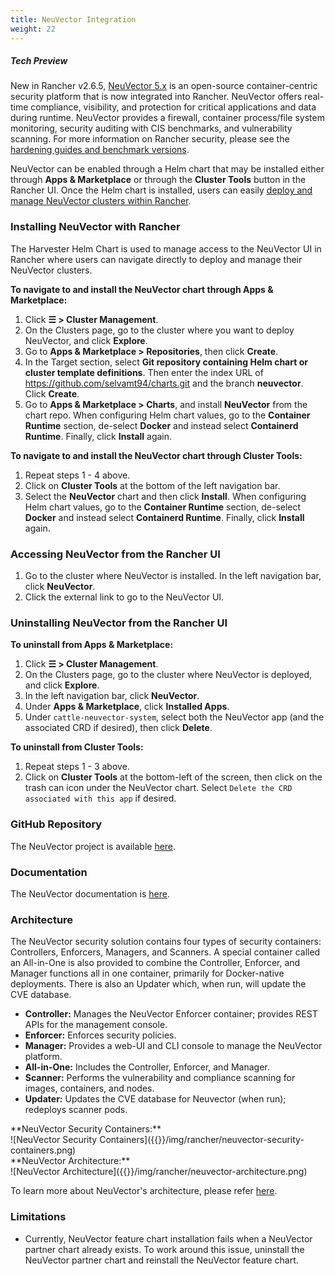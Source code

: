 ```yaml
---
title: NeuVector Integration
weight: 22
---
```


##### _Tech Preview_

New in Rancher v2.6.5, [NeuVector 5.x](https://open-docs.neuvector.com/) is an open-source container-centric security platform that is now integrated into Rancher. NeuVector offers real-time compliance, visibility, and protection for critical applications and data during runtime. NeuVector provides a firewall, container process/file system monitoring, security auditing with CIS benchmarks, and vulnerability scanning. For more information on Rancher security, please see the [hardening guides and benchmark versions]({{<baseurl>}}/rancher/v2.6/en/security/).

NeuVector can be enabled through a Helm chart that may be installed either through **Apps & Marketplace** or through the **Cluster Tools** button in the Rancher UI. Once the Helm chart is installed, users can easily [deploy and manage NeuVector clusters within Rancher](https://open-docs.neuvector.com/deploying/rancher#deploy-and-manage-neuvector-through-rancher-apps-marketplace).

### Installing NeuVector with Rancher

The Harvester Helm Chart is used to manage access to the NeuVector UI in Rancher where users can navigate directly to deploy and manage their NeuVector clusters. 

**To navigate to and install the NeuVector chart through Apps & Marketplace:**

1. Click **☰ > Cluster Management**.
1. On the Clusters page, go to the cluster where you want to deploy NeuVector, and click **Explore**.
1. Go to **Apps & Marketplace > Repositories**, then click **Create**.
1. In the Target section, select **Git repository containing Helm chart or cluster template definitions**. Then enter the index URL of https://github.com/selvamt94/charts.git and the branch **neuvector**. Click **Create**.
1. Go to **Apps & Marketplace > Charts**, and install **NeuVector** from the chart repo. When configuring Helm chart values, go to the **Container Runtime** section, de-select **Docker** and instead select **Containerd Runtime**. Finally, click **Install** again.

**To navigate to and install the NeuVector chart through Cluster Tools:**

1. Repeat steps 1 - 4 above.
1. Click on **Cluster Tools** at the bottom of the left navigation bar.
1. Select the **NeuVector** chart and then click **Install**. When configuring Helm chart values, go to the **Container Runtime** section, de-select **Docker** and instead select **Containerd Runtime**. Finally, click **Install** again.

### Accessing NeuVector from the Rancher UI

1. Go to the cluster where NeuVector is installed. In the left navigation bar, click **NeuVector**.
1. Click the external link to go to the NeuVector UI.

### Uninstalling NeuVector from the Rancher UI

**To uninstall from Apps & Marketplace:**

1. Click **☰ > Cluster Management**.
1. On the Clusters page, go to the cluster where NeuVector is deployed, and click **Explore**.
1. In the left navigation bar, click **NeuVector**.
1. Under **Apps & Marketplace**, click **Installed Apps**.
1. Under `cattle-neuvector-system`, select both the NeuVector app (and the associated CRD if desired), then click **Delete**.

**To uninstall from Cluster Tools:**

1. Repeat steps 1 - 3 above.
1. Click on **Cluster Tools** at the bottom-left of the screen, then click on the trash can icon under the NeuVector chart. Select `Delete the CRD associated with this app` if desired.

### GitHub Repository

The NeuVector project is available [here](https://github.com/neuvector/neuvector).

### Documentation

The NeuVector documentation is [here](https://open-docs.neuvector.com/).

### Architecture

The NeuVector security solution contains four types of security containers: Controllers, Enforcers, Managers, and Scanners. A special container called an All-in-One is also provided to combine the Controller, Enforcer, and Manager functions all in one container, primarily for Docker-native deployments. There is also an Updater which, when run, will update the CVE database.

- **Controller:** Manages the NeuVector Enforcer container; provides REST APIs for the management console.
- **Enforcer:** Enforces security policies.
- **Manager:** Provides a web-UI and CLI console to manage the NeuVector platform.
- **All-in-One:** Includes the Controller, Enforcer, and Manager.
- **Scanner:** Performs the vulnerability and compliance scanning for images, containers, and nodes.
- **Updater:** Updates the CVE database for Neuvector (when run); redeploys scanner pods.

<figcaption>**NeuVector Security Containers:**</figcaption>
![NeuVector Security Containers]({{<baseurl>}}/img/rancher/neuvector-security-containers.png)

<figcaption>**NeuVector Architecture:**</figcaption>
![NeuVector Architecture]({{<baseurl>}}/img/rancher/neuvector-architecture.png)

To learn more about NeuVector's architecture, please refer [here](https://open-docs.neuvector.com/basics/overview#architecture).

### Limitations

* Currently, NeuVector feature chart installation fails when a NeuVector partner chart already exists. To work around this issue, uninstall the NeuVector partner chart and reinstall the NeuVector feature chart. 